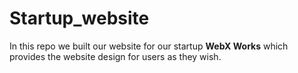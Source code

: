 # Startup_website
  In this repo we built our website for our startup **WebX Works** which provides the website design for users as they wish.
